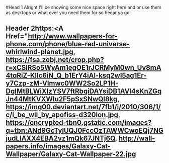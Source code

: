 #Head 1 Alright I'll be showing some nice space right here and or use them as desktops or what ever you need them for so heear ya go.
## Header 2https:<A Href="http://www.wallpapers-for-phone.com/phone/blue-red-universe-whirlwind-planet.jpg, https://fsa.zobj.net/crop.php?r=xCSlRSo5WyAm1egOE1rJCRMyM0wn_Uv8mA4tqRiZ-KIlc6iN_Q_b1ErY4iAl-ksq2wI5ag1Er-y7Czp-zM-VImwc0WW2So2LP1H-DglMtBLWiXIzYSV7ftRbqiDAYsiDB1AVl4sKnZGqJn44MtKVXWIu2F5pSxSNwQI8kg, https://img00.deviantart.net/7fb1/i/2010/306/1/c/i_be_wii_by_apofiss-d320ion.jpg, https://encrypted-tbn0.gstatic.com/images?q=tbn:ANd9GcTylUQJ0FccOzTAWWCwoEQj7NGjudLIAXX4EBA2vz1mQk67JNTj6Q, http://wall-papers.info/images/Galaxy-Cat-Wallpaper/Galaxy-Cat-Wallpaper-22.jpg   </a>
